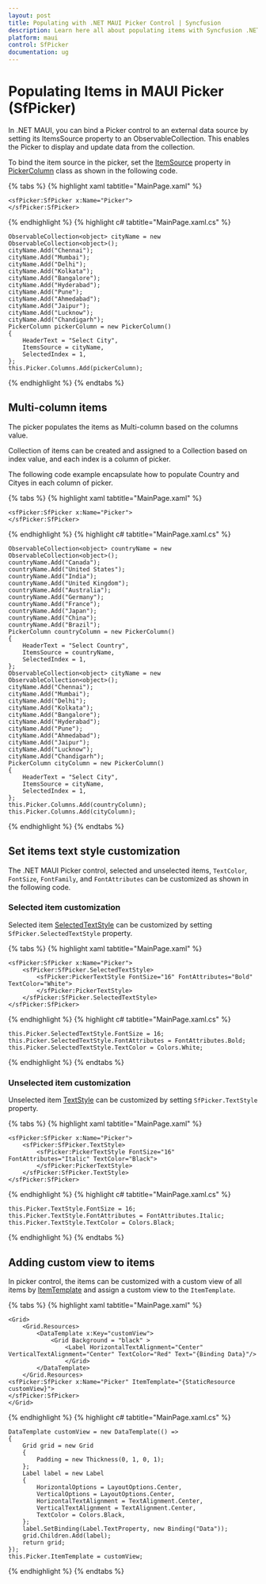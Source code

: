 ```yaml
---
layout: post
title: Populating with .NET MAUI Picker Control | Syncfusion
description: Learn here all about populating items with Syncfusion .NET MAUI Picker (SfPicker) control.
platform: maui
control: SfPicker
documentation: ug
---
```


# Populating Items in MAUI Picker (SfPicker)

In .NET MAUI, you can bind a Picker control to an external data source by setting its ItemsSource property to an ObservableCollection. This enables the Picker to display and update data from the collection.

To bind the item source in the picker, set the [ItemSource](https://help.syncfusion.com/cr/maui/Syncfusion.Maui.Picker.PickerColumn.html#Syncfusion_Maui_Picker_PickerColumn_ItemsSource) property in [PickerColumn](https://help.syncfusion.com/cr/maui/Syncfusion.Maui.Picker.PickerColumn.html) class as shown in the following code.

{% tabs %}
{% highlight xaml tabtitle="MainPage.xaml" %}

    <sfPicker:SfPicker x:Name="Picker">
    </sfPicker:SfPicker>

{% endhighlight %}
{% highlight c# tabtitle="MainPage.xaml.cs" %}

    ObservableCollection<object> cityName = new ObservableCollection<object>();
    cityName.Add("Chennai");
    cityName.Add("Mumbai");
    cityName.Add("Delhi");
    cityName.Add("Kolkata");
    cityName.Add("Bangalore");
    cityName.Add("Hyderabad");
    cityName.Add("Pune");
    cityName.Add("Ahmedabad");
    cityName.Add("Jaipur");
    cityName.Add("Lucknow");
    cityName.Add("Chandigarh");
    PickerColumn pickerColumn = new PickerColumn()
    {
        HeaderText = "Select City",
        ItemsSource = cityName,
        SelectedIndex = 1,
    };
    this.Picker.Columns.Add(pickerColumn);

{% endhighlight %}
{% endtabs %}

## Multi-column items

The picker populates the items as Multi-column based on the columns value.

Collection of items can be created and assigned to a Collection based on index value, and each index is a column of picker.

The following code example encapsulate how to populate Country and Cityes in each column of picker.

{% tabs %}
{% highlight xaml tabtitle="MainPage.xaml" %}

    <sfPicker:SfPicker x:Name="Picker">
    </sfPicker:SfPicker>

{% endhighlight %}
{% highlight c# tabtitle="MainPage.xaml.cs" %}

    ObservableCollection<object> countryName = new ObservableCollection<object>();
    countryName.Add("Canada");
    countryName.Add("United States");
    countryName.Add("India");
    countryName.Add("United Kingdom");
    countryName.Add("Australia");
    countryName.Add("Germany");
    countryName.Add("France");
    countryName.Add("Japan");
    countryName.Add("China");
    countryName.Add("Brazil");
    PickerColumn countryColumn = new PickerColumn()
    {
        HeaderText = "Select Country",
        ItemsSource = countryName,
        SelectedIndex = 1,
    };
    ObservableCollection<object> cityName = new ObservableCollection<object>();
    cityName.Add("Chennai");
    cityName.Add("Mumbai");
    cityName.Add("Delhi");
    cityName.Add("Kolkata");
    cityName.Add("Bangalore");
    cityName.Add("Hyderabad");
    cityName.Add("Pune");
    cityName.Add("Ahmedabad");
    cityName.Add("Jaipur");
    cityName.Add("Lucknow");
    cityName.Add("Chandigarh");
    PickerColumn cityColumn = new PickerColumn()
    {
        HeaderText = "Select City",
        ItemsSource = cityName,
        SelectedIndex = 1,
    };
    this.Picker.Columns.Add(countryColumn);
    this.Picker.Columns.Add(cityColumn);

{% endhighlight %}
{% endtabs %}

## Set items text style customization

The .NET MAUI Picker control, selected and unselected items, `TextColor`, `FontSize`, `FontFamily`, and `FontAttributes` can be customized as shown in the following code.

### Selected item customization

Selected item [SelectedTextStyle](https://help.syncfusion.com/cr/maui/Syncfusion.Maui.Picker.PickerBase.html#Syncfusion_Maui_Picker_PickerBase_SelectedTextStyle) can be customized by setting `SfPicker.SelectedTextStyle` property.

{% tabs %}
{% highlight xaml tabtitle="MainPage.xaml" %}

    <sfPicker:SfPicker x:Name="Picker">
        <sfPicker:SfPicker.SelectedTextStyle>
            <sfPicker:PickerTextStyle FontSize="16" FontAttributes="Bold" TextColor="White">
            </sfPicker:PickerTextStyle>
        </sfPicker:SfPicker.SelectedTextStyle>
    </sfPicker:SfPicker>

{% endhighlight %}
{% highlight c# tabtitle="MainPage.xaml.cs" %}

    this.Picker.SelectedTextStyle.FontSize = 16;
    this.Picker.SelectedTextStyle.FontAttributes = FontAttributes.Bold;
    this.Picker.SelectedTextStyle.TextColor = Colors.White;

{% endhighlight %}
{% endtabs %}

### Unselected item customization

Unselected item [TextStyle](https://help.syncfusion.com/cr/maui/Syncfusion.Maui.Picker.PickerBase.html#Syncfusion_Maui_Picker_PickerBase_TextStyle) can be customized by setting `SfPicker.TextStyle` property.

{% tabs %}
{% highlight xaml tabtitle="MainPage.xaml" %}

    <sfPicker:SfPicker x:Name="Picker">
        <sfPicker:SfPicker.TextStyle>
            <sfPicker:PickerTextStyle FontSize="16" FontAttributes="Italic" TextColor="Black">
            </sfPicker:PickerTextStyle>
        </sfPicker:SfPicker.TextStyle>
    </sfPicker:SfPicker>

{% endhighlight %}
{% highlight c# tabtitle="MainPage.xaml.cs" %}

    this.Picker.TextStyle.FontSize = 16;
    this.Picker.TextStyle.FontAttributes = FontAttributes.Italic;
    this.Picker.TextStyle.TextColor = Colors.Black;

{% endhighlight %}
{% endtabs %}

## Adding custom view to items

In picker control, the items can be customized with a custom view of all items by [ItemTemplate](https://help.syncfusion.com/cr/maui/Syncfusion.Maui.Picker.SfPicker.html#Syncfusion_Maui_Picker_SfPicker_ItemTemplate) and assign a custom view to the `ItemTemplate`.

{% tabs %}
{% highlight xaml tabtitle="MainPage.xaml" %}

    <Grid>
        <Grid.Resources>
            <DataTemplate x:Key="customView">
                <Grid Background = "black" >
                    <Label HorizontalTextAlignment="Center" VerticalTextAlignment="Center" TextColor="Red" Text="{Binding Data}"/>
                    </Grid>
            </DataTemplate>
        </Grid.Resources>
    <sfPicker:SfPicker x:Name="Picker" ItemTemplate="{StaticResource customView}">
    </sfPicker:SfPicker>
    </Grid>

{% endhighlight %}
{% highlight c# tabtitle="MainPage.xaml.cs" %}

    DataTemplate customView = new DataTemplate(() =>
    {
        Grid grid = new Grid
        {
            Padding = new Thickness(0, 1, 0, 1);
        };
        Label label = new Label
        {
            HorizontalOptions = LayoutOptions.Center,
            VerticalOptions = LayoutOptions.Center,
            HorizontalTextAlignment = TextAlignment.Center,
            VerticalTextAlignment = TextAlignment.Center,
            TextColor = Colors.Black,
        };
        label.SetBinding(Label.TextProperty, new Binding("Data"));
        grid.Children.Add(label);
        return grid;
    });
    this.Picker.ItemTemplate = customView;

{% endhighlight %}
{% endtabs %}
